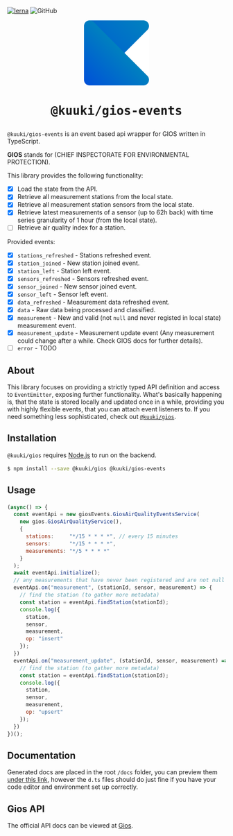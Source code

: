[![lerna](https://img.shields.io/badge/maintained%20with-lerna-cc00ff.svg)](https://lerna.js.org/)
![GitHub](https://img.shields.io/github/license/dacturne/kuuki)

<p align="center"><img src="./../../kuuki.svg" width="150" alt="Kuuki logo"></p>
<h1 align="center"><pre>@kuuki/gios-events</pre></h1>

`@kuuki/gios-events` is an event based api wrapper for GIOS written in TypeScript.

**GIOS** stands for (CHIEF INSPECTORATE FOR ENVIRONMENTAL PROTECTION).

This library provides the following functionality:
  - [x] Load the state from the API.
  - [x] Retrieve all measurement stations from the local state.
  - [x] Retrieve all measurement station sensors from the local state.
  - [x] Retrieve latest measurements of a sensor (up to 62h back) with time series granularity of 1 hour (from the local state).
  - [ ] Retrieve air quality index for a station.

Provided events:
  - [x] `stations_refreshed` - Stations refreshed event.
  - [x] `station_joined` - New station joined event.
  - [x] `station_left` - Station left event.
  - [x] `sensors_refreshed` - Sensors refreshed event.
  - [x] `sensor_joined` - New sensor joined event.
  - [x] `sensor_left` - Sensor left event.
  - [x] `data_refreshed` - Measurement data refreshed event.
  - [x] `data` - Raw data being processed and classified.
  - [x] `measurement` - New and valid (not `null` and never registed in local state) measurement event.
  - [x] `measurement_update` - Measurement update event (Any measurement could change after a while. Check GIOS docs for further details).
  - [ ] `error` - TODO

## About
This library focuses on providing a strictly typed API definition and access to `EventEmitter`, exposing further functionality.
What's basically happening is, that the state is stored locally and updated once in a while, providing you with highly flexible events, that you can attach event listeners to.
If you need something less sophisticated, check out [`@kuuki/gios`](https://dacturne.github.io/kuuki/gios/).

## Installation

`@kuuki/gios` requires [Node.js](https://nodejs.org/) to run on the backend.

```sh
$ npm install --save @kuuki/gios @kuuki/gios-events
```

## Usage
```javascript
(async() => {
  const eventApi = new giosEvents.GiosAirQualityEventsService(
    new gios.GiosAirQualityService(),
    {
      stations:     "*/15 * * * *", // every 15 minutes
      sensors:      "*/15 * * * *",
      measurements: "*/5 * * * *"
    }
  );
  await eventApi.initialize();
  // any measurements that have never been registered and are not null
  eventApi.on("measurement", (stationId, sensor, measurement) => {
    // find the station (to gather more metadata)
    const station = eventApi.findStation(stationId);
    console.log({
      station,
      sensor,
      measurement,
      op: "insert"
    });
  })
  eventApi.on("measurement_update", (stationId, sensor, measurement) => {
    // find the station (to gather more metadata)
    const station = eventApi.findStation(stationId);
    console.log({
      station,
      sensor,
      measurement,
      op: "upsert"
    });
  })
})();
```

## Documentation
Generated docs are placed in the root `/docs` folder, you can preview them [under this link](https://dacturne.github.io/kuuki/gios-events/), however the `d.ts` files should do just fine if you have your code editor and environment set up correctly.

## Gios API
The official API docs can be viewed at [Gios](https://powietrze.gios.gov.pl/pjp/content/api?lang=en).
